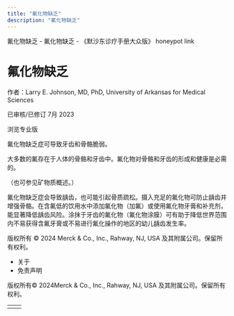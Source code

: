 ```yaml
---
title: "氟化物缺乏"
description: "氟化物缺乏"
---
```


﻿氟化物缺乏 \- 氟化物缺乏 \- 《默沙东诊疗手册大众版》 honeypot link

# 氟化物缺乏

作者：Larry E. Johnson, MD, PhD, University of Arkansas for Medical Sciences

已审核/已修订 7月 2023

浏览专业版

氟化物缺乏症可导致牙齿和骨骼脆弱。

大多数的氟存在于人体的骨骼和牙齿中。氟化物对骨骼和牙齿的形成和健康是必需的。

（也可参见矿物质概述。）

氟化物缺乏症会导致龋齿，也可能引起骨质疏松。摄入充足的氟化物可防止龋齿并增强骨骼。在含氟低的饮用水中添加氟化物（加氟）或使用氟化物牙膏和补充剂，能显著降低龋齿风险。涂抹于牙齿的氟化物（氟化物涂膜）可有助于降低世界范围内不易获得含氟牙膏或不易进行氟化操作的地区的幼儿龋齿发生率。



版权所有 © 2024
Merck & Co., Inc., Rahway, NJ, USA 及其附属公司。保留所有权利。

- 关于
- 免责声明

版权所有© 2024Merck & Co., Inc., Rahway, NJ, USA 及其附属公司。保留所有权利。

|     |     |
| --- | --- |
|  |  |